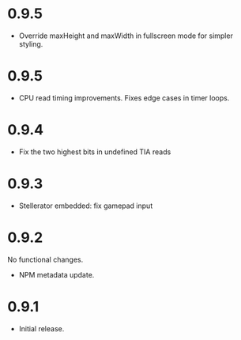 # 0.9.5

 * Override maxHeight and maxWidth in fullscreen mode for simpler styling.

# 0.9.5

 * CPU read timing improvements. Fixes edge cases in timer loops.

# 0.9.4

 * Fix the two highest bits in undefined TIA reads

# 0.9.3

 * Stellerator embedded: fix gamepad input

# 0.9.2

No functional changes.

 * NPM metadata update.

# 0.9.1

 * Initial release.
